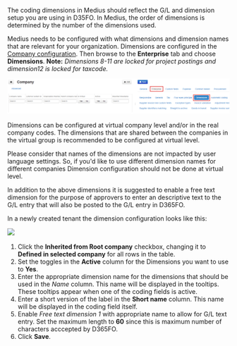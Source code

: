 The coding dimensions in Medius should reflect the G/L and dimension setup you are using in D35FO. In Medius, the order of dimensions is determined by the number of the dimensions used.

Medius needs to be configured with what dimensions and dimension names that are relevant for your organization. 
Dimensions are configured in the [Company configuration](https://cloud.mediusflow.com/$TenantNameQA/#/Administration/Medius.Core.Entities.Company/). Then browse to the **Enterprise** tab and choose **Dimensions**.
**Note:** *Dimensions 8-11 are locked for project postings and dimension12 is locked for taxcode.*

![](../../images/BrowseToDimensions.png)

Dimensions can be configured at virtual company level and/or in the real company codes. The dimensions that are shared between the companies in the virtual group is recommended to be configured at virtual level. 

Please consider that names of the dimensions are not impacted by user language settings. So, if you'd like to use different dimension names for different companies Dimension configuration should not be done at virtual level.

In addition to the above dimensions it is suggested to enable a free text dimension for the purpose of approvers to enter an descriptive text to the G/L entry that will also be posted to the G/L entry in D365FO.

In a newly created tenant the dimension configuration looks like this:

![](../../images/DimensionsDefaultSetup.png)

1. Click the **Inherited from Root company** checkbox, changing it to **Defined in selected company** for all rows in the table.
2. Set the toggles in the **Active** column for the Dimensions you want to use to **Yes**.
3. Enter the appropriate dimension name for the dimensions that should be used in the *Name* column. This name will be displayed in the tooltips. These tooltips appear when one of the coding fields is active. 
4. Enter a short version of the label in the **Short name** column. This name will be displayed in the coding field itself.
5. Enable *Free text dimension 1* with appropriate name to allow for G/L text entry. Set the maximum length to **60** since this is maximum number of characters acccepted by D365FO. 
6. Click **Save**.
